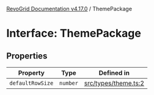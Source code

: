 [RevoGrid Documentation v4.17.0](README.md) / ThemePackage

# Interface: ThemePackage

## Properties

| Property | Type | Defined in |
| ------ | ------ | ------ |
| `defaultRowSize` | `number` | [src/types/theme.ts:2](https://github.com/revolist/revogrid/blob/4911b401b4ed4a1ad4f684e9c38c48b1c7ad2346/src/types/theme.ts#L2) |
